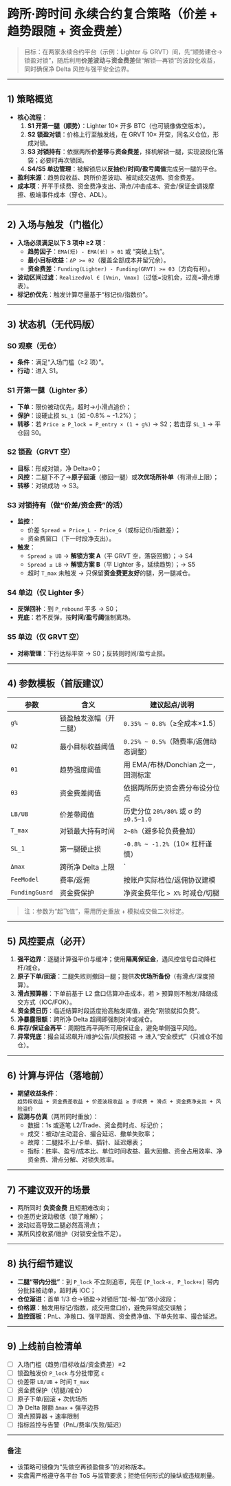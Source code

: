 # 跨所·跨时间 永续合约复合策略（价差 + 趋势跟随 + 资金费差）

> 目标：在两家永续合约平台（示例：Lighter 与 GRVT）间，先“顺势建仓→锁盈对锁”，随后利用**价差波动**与**资金费差**做“解锁—再锁”的波段化收益，同时确保净 Delta 风控与强平安全边界。

---

## 1) 策略概览

- **核心流程**：  
  1. **S1 开第一腿（顺势）**：Lighter 10× 开多 BTC（也可镜像做空版本）。  
  2. **S2 锁盈对锁**：价格上行至触发线，在 GRVT 10× 开空，同名义仓位，形成对锁。  
  3. **S3 对锁持有**：依据两所**价差带**与**资金费差**，择机解锁一腿，实现波段化落袋；必要时再次锁回。  
  4. **S4/S5 单边管理**：被解锁后以**反抽价/时间/盈亏阈值**完成另一腿的平仓。  
- **盈利来源**：趋势段收益、跨所价差波动、被动成交返佣、资金费差。  
- **成本项**：开平手续费、资金费净支出、滑点/冲击成本、资金/保证金调拨摩擦、极端事件成本（穿仓、ADL）。

---

## 2) 入场与触发（门槛化）

- **入场必须满足以下 3 项中 ≥2 项**：
  - **趋势因子**：`EMA(短) - EMA(长) > θ1` 或 “突破上轨”。  
  - **最小目标收益**：`ΔP >= θ2`（覆盖全部成本并留冗余）。  
  - **资金费差**：`Funding(Lighter) - Funding(GRVT) >= θ3`（方向有利）。  
- **波动区间过滤**：`RealizedVol ∈ [Vmin, Vmax]`（过低=没机会，过高=滑点爆表）。  
- **标记价优先**：触发计算尽量基于“标记价/指数价”。

---

## 3) 状态机（无代码版）

### S0 观察（无仓）
- **条件**：满足“入场门槛（≥2 项）”。  
- **行动**：进入 S1。  

### S1 开第一腿（Lighter 多）
- **下单**：限价被动优先，超时→小滑点追价；  
- **保护**：设硬止损 `SL_1`（如 -0.8% ~ -1.2%）；  
- **转移**：若 `Price ≥ P_lock = P_entry × (1 + g%)` → S2；若击穿 `SL_1` → 平仓回 S0。  

### S2 锁盈（GRVT 空）
- **目标**：形成对锁，净 Delta≈0；  
- **风控**：二腿下不了→**原子回滚**（撤回一腿）或**次优场所补单**（有滑点上限）；  
- **转移**：对锁成功 → S3。  

### S3 对锁持有（做“价差/资金费”的活）
- **监控**：
  - 价差 `Spread = Price_L - Price_G`（或标记价/指数差）；  
  - 资金费窗口（下一时段净支出）。  
- **触发**：  
  - `Spread ≥ UB` → **解锁方案 A**（平 GRVT 空，落袋回撤）；→ S4  
  - `Spread ≤ LB` → **解锁方案 B**（平 Lighter 多，延续趋势）；→ S5  
  - 超时 `T_max` 未触发 → 只保留**资金费更友好**的腿，另一腿减仓。  

### S4 单边（仅 Lighter 多）
- **反弹回补**：到 `P_rebound` 平多 → S0；  
- **兜底**：若不反弹，按**时间/盈亏阈**强制离场。  

### S5 单边（仅 GRVT 空）
- **对称管理**：下行达标平空 → S0；反转则时间/盈亏止损。

---

## 4) 参数模板（首版建议）

| 参数           | 含义                   | 建议起点/说明                         |
| -------------- | ---------------------- | ------------------------------------- |
| `g%`           | 锁盈触发涨幅（开二腿） | `0.35% ~ 0.8%`（≥全成本×1.5）         |
| `θ2`           | 最小目标收益阈值       | `0.25% ~ 0.5%`（随费率/返佣动态调整） |
| `θ1`           | 趋势强度阈值           | 用 EMA/布林/Donchian 之一，回测标定   |
| `θ3`           | 资金费差阈值           | 依据两所历史资金费分布设分位点        |
| `LB/UB`        | 价差带阈值             | 历史分位 `20%/80%` 或 σ 的 `±0.5~1.0` |
| `T_max`        | 对锁最大持有时间       | `2~8h`（避多轮负费叠加）              |
| `SL_1`         | 第一腿硬止损           | `-0.8% ~ -1.2%`（10× 杠杆谨慎）       |
| `Δmax`         | 跨所净 Delta 上限      | `|净敞口| ≤ 10% 名义仓位`             |
| `FeeModel`     | 费率/返佣              | 按账户实际档位/返佣协议建模           |
| `FundingGuard` | 资金费保护             | 净资金费年化 `> X%` 时减仓/切腿       |

> 注：参数为“起飞值”，需用历史重放 + 模拟成交做二次标定。

---

## 5) 风控要点（必开）

1. **强平边界**：逐腿计算强平价与缓冲；使用**隔离保证金**，遇风控信号自动降杠杆/减仓。  
2. **原子下单/回滚**：二腿失败则撤回一腿；提供**次优场所备份**（有滑点/深度预算）。  
3. **滑点预算器**：下单前基于 L2 盘口估算冲击成本，若 > 预算则不触发/降级成交方式（IOC/FOK）。  
4. **资金费日历**：临近结算时段适度抬高触发阈值，避免“刚锁就扣负费”。  
5. **净暴露限额**：跨所净 Delta 超阈即强制对冲或减仓。  
6. **库存/保证金再平**：周期性再平两所可用保证金，避免单侧强平风险。  
7. **异常兜底**：撮合延迟飙升/维护公告/风控报错 → 进入“安全模式”（只减仓不加仓）。

---

## 6) 计算与评估（落地前）

- **期望收益条件**：  
  `趋势段收益 + 资金费差收益 + 价差波段收益 ≥ 手续费 + 滑点 + 资金费净支出 + 风险溢价`  
- **回测与仿真**（两所同时重放）：
  - 数据：1s 或逐笔 L2/Trade、资金费时点、标记价；  
  - 成交：被动/主动混合、撮合延迟、撤单失败率；  
  - 故障：二腿挂不上/卡单、插针、延迟爆表；  
  - 指标：胜率、盈亏/成本比、单位时间收益、最大回撤、资金占用效率、净资金费、滑点分解、对锁失败率。  

---

## 7) 不建议双开的场景

- 两所同时 **负资金费** 且短期难改向；  
- 价差历史波动极低（锁了难解）；  
- 波动过高导致二腿必然高滑点；  
- 某所风控收紧/维护（对锁安全性不足）。

---

## 8) 执行细节建议

- **二腿“带内分批”**：到 `P_lock` 不立刻追市，先在 `[P_lock-ε, P_lock+ε]` 带内分批挂被动单，超时再 IOC；  
- **仓位渐进**：首单 1/3 仓→锁盈→对锁后“加-解-加”做小波段；  
- **价格源**：触发用标记/指数，成交用盘口价，避免异常成交误触；  
- **监控面板**：PnL、净敞口、强平距离、资金费净值、下单失败率、撮合延迟。  

---

## 9) 上线前自检清单

- [ ] 入场门槛（趋势/目标收益/资金费差）≥2  
- [ ] 锁盈触发价 `P_lock` 与分批带宽 `ε`  
- [ ] 价差带 `LB/UB` + 时间 `T_max`  
- [ ] 资金费保护（切腿/减仓）  
- [ ] 原子下单/回滚 + 次优场所  
- [ ] 净 Delta 限额 `Δmax` + 强平边界  
- [ ] 滑点预算器 + 速率限制  
- [ ] 指标监控与告警（PnL/费率/失败/延迟）

---

### 备注
- 该策略可镜像为“先做空再锁盈做多”的对称版本。  
- 实盘需严格遵守各平台 ToS 与监管要求；拒绝任何形式的操纵或违规刷量。
